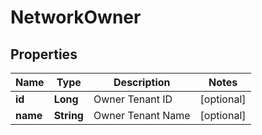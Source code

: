 

# NetworkOwner

## Properties

Name | Type | Description | Notes
------------ | ------------- | ------------- | -------------
**id** | **Long** | Owner Tenant ID |  [optional]
**name** | **String** | Owner Tenant Name |  [optional]



